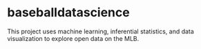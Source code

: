 # baseballdatascience

This project uses machine learning, inferential statistics, and data visualization to explore open data on the MLB.
